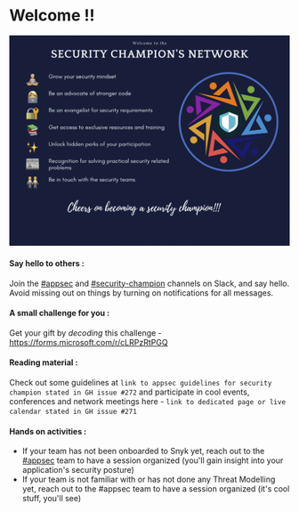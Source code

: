 
# Welcome !!

![sc-welcome](/docs/assets/images/sc-welcome.png)

#### Say hello to others :
Join the  [#appsec](https://equinor.slack.com/archives/CMM6FSW5V) and [#security-champion](https://equinor.slack.com/archives/C036HGPBJ04) channels on Slack, and say hello. Avoid missing out on things by turning on notifications for all messages.

#### A small challenge for you :
Get your gift by _decoding_ this challenge - https://forms.microsoft.com/r/cLRPzRtPGQ

#### Reading material :
Check out some guidelines at `link to appsec guidelines for security champion stated in GH issue #272` and participate in cool events, conferences and network meetings here - `link to dedicated page or live calendar stated in GH issue #271`

#### Hands on activities :
- If your team has not been onboarded to Snyk yet, reach out to the [#appsec](https://equinor.slack.com/archives/CMM6FSW5V) team to have a session organized (you'll gain insight into your application's security posture)
- If your team is not familiar with or has not done any Threat Modelling yet, reach out to the #appsec  team to have a session organized (it's cool stuff, you'll see)